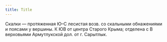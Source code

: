 ```yaml
---
title: Title
---
```


Скалки — протяженная Ю–С лесистая возв. со скальными обнажениями и поясами у
вершины. К ЮВ от центра Старого Крыма; отделена с В верховьями Армутлукской дол.
от г. Сарытлык.
